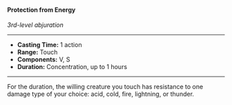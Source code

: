 #### Protection from Energy
*3rd-level abjuration*
___
- **Casting Time:** 1 action
- **Range:** Touch
- **Components:** V, S
- **Duration:** Concentration, up to 1 hours
___
For the duration, the willing creature you touch has resistance to one damage type of your choice: acid, cold, fire, lightning, or thunder.